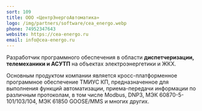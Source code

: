 ```yaml
---
sort: 109
title: ООО «ЦентрЭнергоАвтоматика»
logo: /img/partners/software/cea_energo.webp
phone: 74952347643
website: https://cea-energo.ru
email: info@cea-energo.ru
---
```


Разработчик программного обеспечения в области **диспетчеризации, телемеханики и АСУТП** на объектах электроэнергетики и ЖКХ.


Основным продуктом компании является кросс-платформенное программное обеспечение ТМИУС КП, предназначенное для выполнения функций автоматизации, приема-передачи информации по различным протоколам, в том числе Modbus, DNP3, МЭК 60870-5-101/103/104, МЭК 61850 GOOSE/MMS и многих других.
